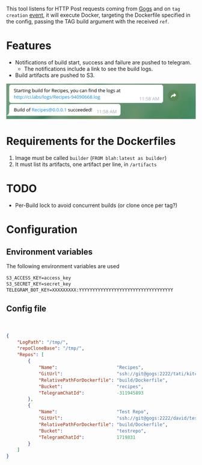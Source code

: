 
This tool listens for HTTP Post requests coming from [Gogs](gogs.io) and on `tag creation`
[event](https://gogs.io/docs/features/webhook.html), it will execute Docker, targeting the
Dockerfile specified in the config, passing the TAG build argument with the received `ref`.


# Features

* Notifications of build start, success and failure are pushed to telegram.
  * The notifications include a link to see the build logs.
* Build artifacts are pushed to S3.

![](screenshots/telegram-link.png)

# Requirements for the Dockerfiles

1. Image must be called `builder` (`FROM blah:latest as builder`)
2. It must list its artifacts, one artifact per line, in `/artifacts`

# TODO
* Per-Build lock to avoid concurrent builds (or clone once per tag?)

# Configuration

## Environment variables

The following environment variables are used

```
S3_ACCESS_KEY=access_key
S3_SECRET_KEY=secret_key
TELEGRAM_BOT_KEY=XXXXXXXXX:YYYYYYYYYYYYYYYYYYYYYYYYYYYYYYYYYYY
```

## Config file

```json


{
    "LogPath": "/tmp/",
    "repoCloneBase": "/tmp/",
    "Repos": [
        {
            "Name":                      "Recipes",
            "GitUrl":                    "ssh://git@gogs:2222/tati/kitchn.git",
            "RelativePathForDockerfile": "build/Dockerfile",
            "Bucket":                    "recipes",
            "TelegramChatId":            -311945893
        },
        {
            "Name":                      "Test Repo",
            "GitUrl":                    "ssh://git@gogs:2222/david/test.git",
            "RelativePathForDockerfile": "build/Dockerfile",
            "Bucket":                    "testrepo",
            "TelegramChatId":            1719831
        }
    ]
}

```

